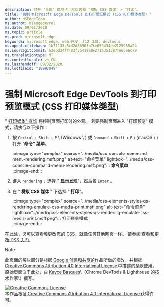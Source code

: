 ```yaml
---
description: 打开 "呈现" 选项卡，然后选择 "模拟 CSS 媒体" > "打印"。
title: '强制 Microsoft Edge DevTools 到打印预览模式 (CSS 打印媒体类型) '
author: MSEdgeTeam
ms.author: msedgedevrel
ms.date: 09/01/2020
ms.topic: article
ms.prod: microsoft-edge
keywords: microsoft edge, web 开发, f12 工具, devtools
ms.openlocfilehash: 1b71135c5ed2d86903b76e659434ee2125985a24
ms.sourcegitcommit: 63e6d34ff483f3b419a0e271a3513874e6ce6c79
ms.translationtype: MT
ms.contentlocale: zh-CN
ms.lasthandoff: 09/02/2020
ms.locfileid: "10993049"
---
```

<!-- Copyright Kayce Basques 

   Licensed under the Apache License, Version 2.0 (the "License");
   you may not use this file except in compliance with the License.
   You may obtain a copy of the License at

       https://www.apache.org/licenses/LICENSE-2.0

   Unless required by applicable law or agreed to in writing, software
   distributed under the License is distributed on an "AS IS" BASIS,
   WITHOUT WARRANTIES OR CONDITIONS OF ANY KIND, either express or implied.
   See the License for the specific language governing permissions and
   limitations under the License.  -->





# 强制 Microsoft Edge DevTools 到打印预览模式 (CSS 打印媒体类型)    



" [打印媒体" 查询][MDNUsingMediaQueries] 将控制页面打印时的外观。  若要强制页面进入 "打印预览" 模式，请执行以下操作：  

1.  按 `Control` + `Shift` + `P` \ (Windows \ ) 或 `Command` + `Shift` + `P` \ (macOS \ ) 打开 "**命令" 菜单**。  
    
    :::image type="complex" source="../media/css-console-command-menu-rendering.msft.png" alt-text="命令菜单" lightbox="../media/css-console-command-menu-rendering.msft.png":::
       **命令菜单**  
    :::image-end:::  
    
1.  键入 `rendering` ，选择 " **显示呈现**"，然后按 `Enter` 。  
1.  在 " **模拟 CSS 媒体** " 下选择 " **打印**"。  
    
    :::image type="complex" source="../media/css-elements-styles-qs-rendering-emulate-css-media-print.msft.png" alt-text="命令菜单" lightbox="../media/css-elements-styles-qs-rendering-emulate-css-media-print.msft.png":::
       打印预览模式  
    :::image-end:::  
    
在此处，您可以查看和更改您的 CSS，就像任何其他网页一样。  请参阅 [查看和更改 CSS 入门][DevToolsCSSGetStarted]。  

<!--  
 


-->  

<!-- links -->  

[MicrosoftEdgeDevTools]: ../../devtools-guide-chromium.md "Microsoft Edge (Chromium) 开发工具 |Microsoft 文档"  
[DevToolsCSSGetStarted]: ./index.md "开始使用查看和更改 CSS |Microsoft 文档"  

[MDNUsingMediaQueries]: https://developer.mozilla.org/docs/Web/CSS/Media_Queries/Using_media_queries "使用媒体查询 |MDN"  

> [!NOTE]
> 此页面的某些部分是根据 [Google 创建和共享的][GoogleSitePolicies]作品所做的修改，并根据[ Creative Commons Attribution 4.0 International License ][CCA4IL]中描述的条款使用。  
> 原始页面位于[此处](https://developers.google.com/web/tools/chrome-devtools/css/print-preview)，由 [Kayce Basques][KayceBasques]\（Chrome DevTools \& Lighthouse 的技术作家\）撰写。  

[![Creative Commons License][CCby4Image]][CCA4IL]  
本作品根据[ Creative Commons Attribution 4.0 International License ][CCA4IL]获得许可。  

[CCA4IL]: https://creativecommons.org/licenses/by/4.0  
[CCby4Image]: https://i.creativecommons.org/l/by/4.0/88x31.png  
[GoogleSitePolicies]: https://developers.google.com/terms/site-policies  
[KayceBasques]: https://developers.google.com/web/resources/contributors/kaycebasques  
